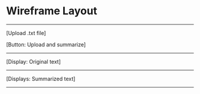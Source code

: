 # Wireframe Layout

---

[Upload .txt file]

[Button: Upload and summarize]

---

[Display: Original text]

---

[Displays: Summarized text]

---